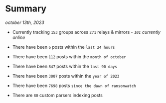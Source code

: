 
# Summary
_october 13th, 2023_

- Currently tracking `153` groups across `271` relays & mirrors - _`101` currently online_

- There have been `6` posts within the `last 24 hours`

- There have been `112` posts within the `month of october`

- There have been `847` posts within the `last 90 days`

- There have been `3007` posts within the `year of 2023`

- There have been `7698` posts `since the dawn of ransomwatch`

- There are `80` custom parsers indexing posts
